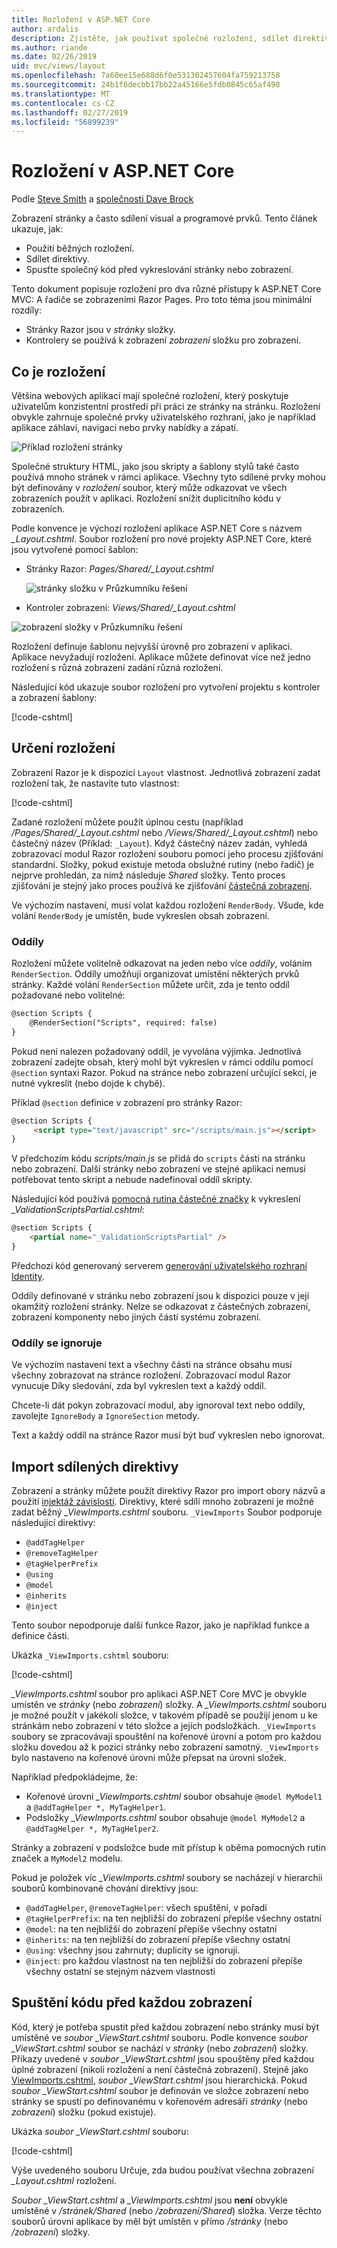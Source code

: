 ```yaml
---
title: Rozložení v ASP.NET Core
author: ardalis
description: Zjistěte, jak používat společné rozložení, sdílet direktivy a spustit běžné kód před vykreslení zobrazení v aplikaci ASP.NET Core.
ms.author: riande
ms.date: 02/26/2019
uid: mvc/views/layout
ms.openlocfilehash: 7a60ee15e688d6f0e531302457604fa759213758
ms.sourcegitcommit: 24b1f6decbb17bb22a45166e5fdb0845c65af498
ms.translationtype: MT
ms.contentlocale: cs-CZ
ms.lasthandoff: 02/27/2019
ms.locfileid: "56899239"
---
```

# <a name="layout-in-aspnet-core"></a>Rozložení v ASP.NET Core

Podle [Steve Smith](https://ardalis.com/) a [společnosti Dave Brock](https://twitter.com/daveabrock)

Zobrazení stránky a často sdílení visual a programové prvků. Tento článek ukazuje, jak:

* Použití běžných rozložení.
* Sdílet direktivy.
* Spusťte společný kód před vykreslování stránky nebo zobrazení.

Tento dokument popisuje rozložení pro dva různé přístupy k ASP.NET Core MVC: A řadiče se zobrazeními Razor Pages. Pro toto téma jsou minimální rozdíly:

* Stránky Razor jsou v *stránky* složky.
* Kontrolery se používá k zobrazení *zobrazení* složku pro zobrazení.

## <a name="what-is-a-layout"></a>Co je rozložení

Většina webových aplikací mají společné rozložení, který poskytuje uživatelům konzistentní prostředí při práci ze stránky na stránku. Rozložení obvykle zahrnuje společné prvky uživatelského rozhraní, jako je například aplikace záhlaví, navigaci nebo prvky nabídky a zápatí.

![Příklad rozložení stránky](layout/_static/page-layout.png)

Společné struktury HTML, jako jsou skripty a šablony stylů také často používá mnoho stránek v rámci aplikace. Všechny tyto sdílené prvky mohou být definovány v *rozložení* soubor, který může odkazovat ve všech zobrazeních použít v aplikaci. Rozložení snížit duplicitního kódu v zobrazeních.

Podle konvence je výchozí rozložení aplikace ASP.NET Core s názvem *_Layout.cshtml*. Soubor rozložení pro nové projekty ASP.NET Core, které jsou vytvořené pomocí šablon:

* Stránky Razor: *Pages/Shared/_Layout.cshtml*

  ![stránky složku v Průzkumníku řešení](layout/_static/rp-web-project-views.png)

* Kontroler zobrazení: *Views/Shared/_Layout.cshtml*

 ![zobrazení složky v Průzkumníku řešení](layout/_static/mvc-web-project-views.png)

Rozložení definuje šablonu nejvyšší úrovně pro zobrazení v aplikaci. Aplikace nevyžadují rozložení. Aplikace můžete definovat více než jedno rozložení s různá zobrazení zadání různá rozložení.

Následující kód ukazuje soubor rozložení pro vytvoření projektu s kontroler a zobrazení šablony:

[!code-cshtml[](~/common/samples/WebApplication1/Views/Shared/_Layout.cshtml?highlight=44,72)]

## <a name="specifying-a-layout"></a>Určení rozložení

Zobrazení Razor je k dispozici `Layout` vlastnost. Jednotlivá zobrazení zadat rozložení tak, že nastavíte tuto vlastnost:

[!code-cshtml[](../../common/samples/WebApplication1/Views/_ViewStart.cshtml?highlight=2)]

Zadané rozložení můžete použít úplnou cestu (například */Pages/Shared/_Layout.cshtml* nebo */Views/Shared/_Layout.cshtml*) nebo částečný název (Příklad: `_Layout`). Když částečný název zadán, vyhledá zobrazovací modul Razor rozložení souboru pomocí jeho procesu zjišťování standardní. Složky, pokud existuje metoda obslužné rutiny (nebo řadič) je nejprve prohledán, za nímž následuje *Shared* složky. Tento proces zjišťování je stejný jako proces používá ke zjišťování [částečná zobrazení](xref:mvc/views/partial#partial-view-discovery).

Ve výchozím nastavení, musí volat každou rozložení `RenderBody`. Všude, kde volání `RenderBody` je umístěn, bude vykreslen obsah zobrazení.

<a name="layout-sections-label"></a>

### <a name="sections"></a>Oddíly

Rozložení můžete volitelně odkazovat na jeden nebo více *oddíly*, voláním `RenderSection`. Oddíly umožňují organizovat umístění některých prvků stránky. Každé volání `RenderSection` můžete určit, zda je tento oddíl požadované nebo volitelné:

```html
@section Scripts {
    @RenderSection("Scripts", required: false)
}
```

Pokud není nalezen požadovaný oddíl, je vyvolána výjimka. Jednotlivá zobrazení zadejte obsah, který mohl být vykreslen v rámci oddílu pomocí `@section` syntaxi Razor. Pokud na stránce nebo zobrazení určující sekci, je nutné vykreslit (nebo dojde k chybě).

Příklad `@section` definice v zobrazení pro stránky Razor:

```html
@section Scripts {
     <script type="text/javascript" src="/scripts/main.js"></script>
}
```

V předchozím kódu *scripts/main.js* se přidá do `scripts` části na stránku nebo zobrazení. Další stránky nebo zobrazení ve stejné aplikaci nemusí potřebovat tento skript a nebude nadefinoval oddíl skripty.

Následující kód používá [pomocná rutina částečné značky](xref:mvc/views/tag-helpers/builtin-th/partial-tag-helper) k vykreslení *_ValidationScriptsPartial.cshtml*:

```html
@section Scripts {
    <partial name="_ValidationScriptsPartial" />
}
```

Předchozí kód generovaný serverem [generování uživatelského rozhraní Identity](xref:security/authentication/scaffold-identity).

Oddíly definované v stránku nebo zobrazení jsou k dispozici pouze v její okamžitý rozložení stránky. Nelze se odkazovat z částečných zobrazení, zobrazení komponenty nebo jiných částí systému zobrazení.

### <a name="ignoring-sections"></a>Oddíly se ignoruje

Ve výchozím nastavení text a všechny části na stránce obsahu musí všechny zobrazovat na stránce rozložení. Zobrazovací modul Razor vynucuje Díky sledování, zda byl vykreslen text a každý oddíl.

Chcete-li dát pokyn zobrazovací modul, aby ignoroval text nebo oddíly, zavolejte `IgnoreBody` a `IgnoreSection` metody.

Text a každý oddíl na stránce Razor musí být buď vykreslen nebo ignorovat.

<a name="viewimports"></a>

## <a name="importing-shared-directives"></a>Import sdílených direktivy

Zobrazení a stránky můžete použít direktivy Razor pro import obory názvů a použití [injektáž závislostí](dependency-injection.md). Direktivy, které sdílí mnoho zobrazení je možné zadat běžný *_ViewImports.cshtml* souboru. `_ViewImports` Soubor podporuje následující direktivy:

* `@addTagHelper`
* `@removeTagHelper`
* `@tagHelperPrefix`
* `@using`
* `@model`
* `@inherits`
* `@inject`

Tento soubor nepodporuje další funkce Razor, jako je například funkce a definice části.

Ukázka `_ViewImports.cshtml` souboru:

[!code-cshtml[](../../common/samples/WebApplication1/Views/_ViewImports.cshtml)]

*_ViewImports.cshtml* soubor pro aplikaci ASP.NET Core MVC je obvykle umístěn ve *stránky* (nebo *zobrazení*) složky. A *_ViewImports.cshtml* souboru je možné použít v jakékoli složce, v takovém případě se použijí jenom u ke stránkám nebo zobrazení v této složce a jejích podsložkách. `_ViewImports` soubory se zpracovávají spouštění na kořenové úrovni a potom pro každou složku dovedou až k pozici stránky nebo zobrazení samotný. `_ViewImports` bylo nastaveno na kořenové úrovni může přepsat na úrovni složek.

Například předpokládejme, že:

* Kořenové úrovni *_ViewImports.cshtml* soubor obsahuje `@model MyModel1` a `@addTagHelper *, MyTagHelper1`.
* Podsložky *_ViewImports.cshtml* soubor obsahuje `@model MyModel2` a `@addTagHelper *, MyTagHelper2`.

Stránky a zobrazení v podsložce bude mít přístup k oběma pomocných rutin značek a `MyModel2` modelu.

Pokud je položek víc *_ViewImports.cshtml* soubory se nacházejí v hierarchii souborů kombinované chování direktivy jsou:

* `@addTagHelper`, `@removeTagHelper`: všech spuštění, v pořadí
* `@tagHelperPrefix`: na ten nejbližší do zobrazení přepíše všechny ostatní
* `@model`: na ten nejbližší do zobrazení přepíše všechny ostatní
* `@inherits`: na ten nejbližší do zobrazení přepíše všechny ostatní
* `@using`: všechny jsou zahrnuty; duplicity se ignorují.
* `@inject`: pro každou vlastnost na ten nejbližší do zobrazení přepíše všechny ostatní se stejným názvem vlastnosti

<a name="viewstart"></a>

## <a name="running-code-before-each-view"></a>Spuštění kódu před každou zobrazení

Kód, který je potřeba spustit před každou zobrazení nebo stránky musí být umístěné ve *soubor _ViewStart.cshtml* souboru. Podle konvence *soubor _ViewStart.cshtml* soubor se nachází v *stránky* (nebo *zobrazení*) složky. Příkazy uvedené v *soubor _ViewStart.cshtml* jsou spouštěny před každou úplné zobrazení (nikoli rozložení a není částečná zobrazení). Stejně jako [ViewImports.cshtml](xref:mvc/views/layout#viewimports), *soubor _ViewStart.cshtml* jsou hierarchická. Pokud *soubor _ViewStart.cshtml* soubor je definován ve složce zobrazení nebo stránky se spustí po definovanému v kořenovém adresáři *stránky* (nebo *zobrazení*) složku (pokud existuje).

Ukázka *soubor _ViewStart.cshtml* souboru:

[!code-cshtml[](../../common/samples/WebApplication1/Views/_ViewStart.cshtml)]

Výše uvedeného souboru Určuje, zda budou používat všechna zobrazení *_Layout.cshtml* rozložení.

*Soubor _ViewStart.cshtml* a *_ViewImports.cshtml* jsou **není** obvykle umístěné v */stránek/Shared* (nebo   */zobrazení/Shared*) složka. Verze těchto souborů úrovni aplikace by měl být umístěn v přímo */stránky* (nebo */zobrazení*) složky.
